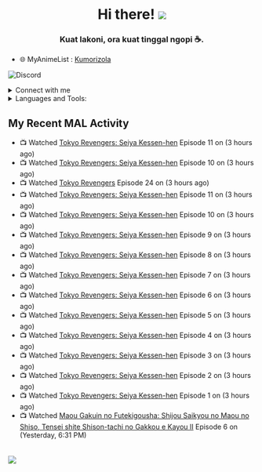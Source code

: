 <h1 align="center">Hi there! <img src="https://media.giphy.com/media/hvRJCLFzcasrR4ia7z/giphy.gif" width="25px"> </h1>
<h3 align="center">Kuat lakoni, ora kuat tinggal ngopi ☕.</h3>

- 🌐 MyAnimeList : [Kumorizola](https://myanimelist.net/animelist/Kumorizola)

![Discord](https://discord.c99.nl/widget/theme-3/761213268009943051.png)
<details>
      <summary>Connect with me</summary>
    <p align="left">
        <a href="https://www.facebook.com/kumori.hartley.1" target="blank"><img align="center"
                src="https://raw.githubusercontent.com/rahuldkjain/github-profile-readme-generator/master/src/images/icons/Social/facebook.svg"
                alt="kumori hartley" height="30" width="40" /></a>
        <a href="https://www.instagram.com/kumorizola/" target="blank"><img align="center"
                src="https://raw.githubusercontent.com/rahuldkjain/github-profile-readme-generator/master/src/images/icons/Social/instagram.svg"
                alt="kumorizola" height="30" width="40" /></a>
        <a href="https://discord.com" target="blank"><img align="center"
                src="https://raw.githubusercontent.com/rahuldkjain/github-profile-readme-generator/master/src/images/icons/Social/discord.svg"
                alt="Kumori#5882" height="30" width="40" /></a>
    </p>
</details>

<details>
    <summary align="left">Languages and Tools:</summary>
<p align="left">
      <a href="https://www.w3schools.com/css/" target="_blank">
        <img src="https://raw.githubusercontent.com/devicons/devicon/master/icons/css3/css3-original-wordmark.svg"
            alt="css3" width="40" height="40" /> </a> <a href="https://www.w3.org/html/" target="_blank"> <img
            src="https://raw.githubusercontent.com/devicons/devicon/master/icons/html5/html5-original-wordmark.svg"
            alt="html5" width="40" height="40" /> </a> <a href="https://www.java.com" target="_blank"> <img
            src="https://raw.githubusercontent.com/devicons/devicon/master/icons/java/java-original.svg" alt="java"
            width="40" height="40" /> </a> <a href="https://developer.mozilla.org/en-US/docs/Web/JavaScript"
            target="_blank"> <img
            src="https://raw.githubusercontent.com/devicons/devicon/master/icons/javascript/javascript-original.svg"
            alt="javascript" width="40" height="40" /> </a> <a href="https://nodejs.org" target="_blank"> <img
            src="https://raw.githubusercontent.com/devicons/devicon/master/icons/nodejs/nodejs-original-wordmark.svg"
            alt="nodejs" width="40" height="40" /> </a> <a href="https://www.python.org" target="_blank"> <img
            src="https://raw.githubusercontent.com/devicons/devicon/master/icons/python/python-original.svg"
            alt="python" width="40" height="40" /> </a> <a href="https://www.typescriptlang.org/" target="_blank"> <img
            src="https://raw.githubusercontent.com/devicons/devicon/master/icons/typescript/typescript-original.svg" 
            alt="typescript" width="40" height="40" /> </a> <a href="https://www.photoshop.com/en" target="_blank"> <img
            src="https://upload.wikimedia.org/wikipedia/commons/a/af/Adobe_Photoshop_CC_icon.svg" alt="photoshop" width="40" height="40"/> </a>
            <a href="https://www.adobe.com/products/premiere.html" target="_blank"> <img
            src="https://upload.wikimedia.org/wikipedia/commons/4/40/Adobe_Premiere_Pro_CC_icon.svg" alt="Premiere pro" width="40" height="40"/> </a>
            <a href="https://www.adobe.com/in/products/illustrator.html" target="_blank"> <img 
            src="https://upload.wikimedia.org/wikipedia/commons/f/fb/Adobe_Illustrator_CC_icon.svg" alt="illustrator" width="40" height="40"/> </a>
      
 </details>
 
 <h2> My Recent MAL Activity</h2>
<!-- MAL_ACTIVITY:start -->

- 📺 Watched [Tokyo Revengers: Seiya Kessen-hen](https://MyAnimeList.net/anime.php?id=50608) Episode 11 on (3 hours ago)
- 📺 Watched [Tokyo Revengers: Seiya Kessen-hen](https://MyAnimeList.net/anime.php?id=50608) Episode 10 on (3 hours ago)
- 📺 Watched [Tokyo Revengers](https://MyAnimeList.net/anime.php?id=42249) Episode 24 on (3 hours ago)
- 📺 Watched [Tokyo Revengers: Seiya Kessen-hen](https://MyAnimeList.net/anime.php?id=50608) Episode 11 on (3 hours ago)
- 📺 Watched [Tokyo Revengers: Seiya Kessen-hen](https://MyAnimeList.net/anime.php?id=50608) Episode 10 on (3 hours ago)
- 📺 Watched [Tokyo Revengers: Seiya Kessen-hen](https://MyAnimeList.net/anime.php?id=50608) Episode 9 on (3 hours ago)
- 📺 Watched [Tokyo Revengers: Seiya Kessen-hen](https://MyAnimeList.net/anime.php?id=50608) Episode 8 on (3 hours ago)
- 📺 Watched [Tokyo Revengers: Seiya Kessen-hen](https://MyAnimeList.net/anime.php?id=50608) Episode 7 on (3 hours ago)
- 📺 Watched [Tokyo Revengers: Seiya Kessen-hen](https://MyAnimeList.net/anime.php?id=50608) Episode 6 on (3 hours ago)
- 📺 Watched [Tokyo Revengers: Seiya Kessen-hen](https://MyAnimeList.net/anime.php?id=50608) Episode 5 on (3 hours ago)
- 📺 Watched [Tokyo Revengers: Seiya Kessen-hen](https://MyAnimeList.net/anime.php?id=50608) Episode 4 on (3 hours ago)
- 📺 Watched [Tokyo Revengers: Seiya Kessen-hen](https://MyAnimeList.net/anime.php?id=50608) Episode 3 on (3 hours ago)
- 📺 Watched [Tokyo Revengers: Seiya Kessen-hen](https://MyAnimeList.net/anime.php?id=50608) Episode 2 on (3 hours ago)
- 📺 Watched [Tokyo Revengers: Seiya Kessen-hen](https://MyAnimeList.net/anime.php?id=50608) Episode 1 on (3 hours ago)
- 📺 Watched [Maou Gakuin no Futekigousha: Shijou Saikyou no Maou no Shiso, Tensei shite Shison-tachi no Gakkou e Kayou II](https://MyAnimeList.net/anime.php?id=48417) Episode 6 on (Yesterday, 6:31 PM)

<!-- MAL_ACTIVITY:end -->

  
<h2 align="left"> <img src="https://media.discordapp.net/attachments/918405470073520168/919220018355523584/ezgif.com-gif-maker_1.gif">
